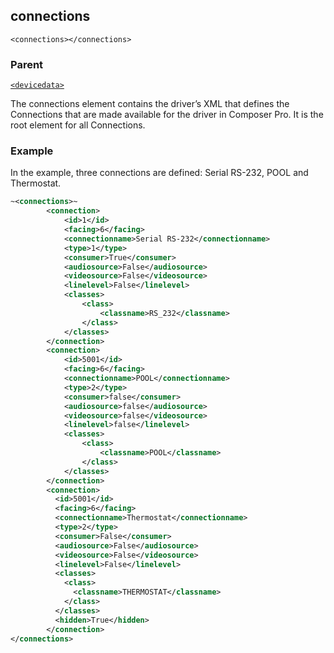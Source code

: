 ## connections

`<connections></connections>`


### Parent

[`<devicedata>`][1]


The connections element contains the driver’s XML that defines the Connections that are made available for the driver in Composer Pro. It is the root element for all Connections.


### Example

In the example, three connections are defined: Serial RS-232, POOL and Thermostat.

```xml
~<connections>~
		<connection>
			<id>1</id>
			<facing>6</facing>
			<connectionname>Serial RS-232</connectionname>
			<type>1</type>
			<consumer>True</consumer>
			<audiosource>False</audiosource>
			<videosource>False</videosource>
			<linelevel>False</linelevel>
			<classes>
				<class>
					<classname>RS_232</classname>
				</class>
			</classes>
		</connection>
		<connection>
			<id>5001</id>
			<facing>6</facing>
			<connectionname>POOL</connectionname>
			<type>2</type>
			<consumer>false</consumer>
			<audiosource>false</audiosource>
			<videosource>false</videosource>
			<linelevel>false</linelevel>
			<classes>
				<class>
					<classname>POOL</classname>
				</class>
			</classes>
		</connection>
	    <connection>
	      <id>5001</id>
	      <facing>6</facing>
	      <connectionname>Thermostat</connectionname>
	      <type>2</type>
	      <consumer>False</consumer>
	      <audiosource>False</audiosource>
	      <videosource>False</videosource>
	      <linelevel>False</linelevel>
	      <classes>
	        <class>
	          <classname>THERMOSTAT</classname>
	        </class>
	      </classes>
	      <hidden>True</hidden>
	    </connection>
</connections>
```





[1]:	https://snap-one.github.io/docs-driverworks-xml/#common-xml-devicedata
